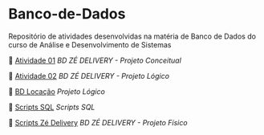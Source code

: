 # Banco-de-Dados
Repositório de atividades desenvolvidas na matéria de Banco de Dados do curso de Análise e Desenvolvimento de Sistemas 

:round_pushpin: [Atividade 01](https://github.com/gabrielecastro/Banco-de-Dados/tree/main/z%C3%A9-delivery-projeto-conceitual) *BD ZÉ DELIVERY - Projeto Conceitual*


:round_pushpin: [Atividade 02](https://github.com/gabrielecastro/Banco-de-Dados/tree/main/z%C3%A9-delivery-projeto-l%C3%B3gico) *BD ZÉ DELIVERY - Projeto Lógico*

:round_pushpin: [BD Locação](https://github.com/gabrielecastro/Banco-de-Dados/tree/main/loca%C3%A7%C3%A3o-projeto-l%C3%B3gico) *Projeto Lógico*

:round_pushpin: [Scripts SQL](https://github.com/gabrielecastro/Banco-de-Dados/tree/main/scripts-sql) *Scripts SQL*

:round_pushpin: [Scripts Zé Delivery](https://github.com/gabrielecastro/Banco-de-Dados/blob/main/z%C3%A9-delivery-projeto-f%C3%ADsico/z%C3%A9_delivery.sql) *BD ZÉ DELIVERY - Projeto Físico*
